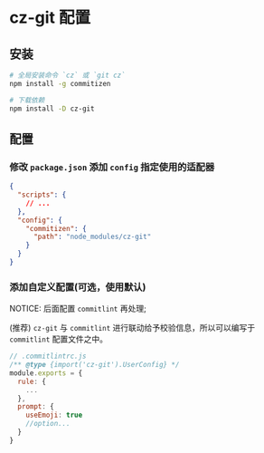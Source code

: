 # cz-git 配置

## 安装

```bash
# 全局安装命令 `cz` 或 `git cz`
npm install -g commitizen

# 下载依赖
npm install -D cz-git
```

## 配置

### 修改 `package.json` 添加 `config` 指定使用的适配器

```json
{
  "scripts": {
    // ...
  },
  "config": {
    "commitizen": {
      "path": "node_modules/cz-git"
    }
  }
}
```

### 添加自定义配置(可选，使用默认)

NOTICE: 后面配置 `commitlint` 再处理;

(推荐) `cz-git` 与 `commitlint` 进行联动给予校验信息，所以可以编写于 `commitlint` 配置文件之中。

```js
// .commitlintrc.js
/** @type {import('cz-git').UserConfig} */
module.exports = {
  rule: {
    ...
  },
  prompt: {
    useEmoji: true
    //option...
  }
}
```
